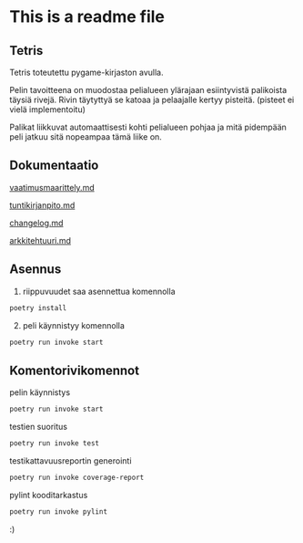 # This is a readme file

## Tetris
Tetris toteutettu pygame-kirjaston avulla.

Pelin tavoitteena on muodostaa pelialueen ylärajaan esiintyvistä palikoista täysiä rivejä. Rivin täytyttyä se katoaa ja pelaajalle kertyy pisteitä. (pisteet ei vielä implementoitu)

Palikat liikkuvat automaattisesti kohti pelialueen pohjaa ja mitä pidempään peli jatkuu sitä nopeampaa tämä liike on. 

## Dokumentaatio
 
[vaatimusmaarittely.md](https://github.com/meri573/ot-harjoitustyo/blob/main/tetris/dokumentaatio/vaatimusmaarittely.md)

[tuntikirjanpito.md](https://github.com/meri573/ot-harjoitustyo/blob/main/tetris/dokumentaatio/tuntikirjanpito.md)

[changelog.md](https://github.com/meri573/ot-harjoitustyo/blob/main/tetris/dokumentaatio/changelog.md)

[arkkitehtuuri.md](https://github.com/meri573/ot-harjoitustyo/blob/main/tetris/dokumentaatio/arkkitehtuuri.md)

## Asennus
1. riippuvuudet saa asennettua komennolla

```bash
poetry install
```
2. peli käynnistyy komennolla

```bash
poetry run invoke start
```

## Komentorivikomennot
pelin käynnistys
```bash
poetry run invoke start
```
testien suoritus
```bash
poetry run invoke test
```
testikattavuusreportin generointi
```bash
poetry run invoke coverage-report
```
pylint kooditarkastus
```bash
poetry run invoke pylint
```


:)

